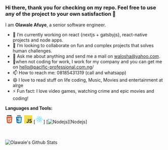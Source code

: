 ### Hi there, thank you for checking on my repo. Feel free to use any of the project to your own satisfaction 👋


I am **Olawale Afuye**, a senior software engineer.

- 🔭 I’m currently working on react {nextjs + gatsbyjs}, react-native projects and node apps.
- 👯 I’m looking to collaborate on fun and complex projects that solves human challenges.
- 💬 Ask me about anything and send me a mail on walosha@yahoo.com.
- 🍍when not coding for work, I work for my company and you can get me on hello@pacific-professional.com.ng/
- 📫 How to reach me: 08185431319 (call and whatsapp)
- 😄 I love to read stuff on life coding, Music, Movies and entertainment at alrge
- ⚡ Fun fact: I love video games, watching crime and epic movies and coding!

**Languages and Tools:**

<code><img alt="HTML5" width="26px" src="https://raw.githubusercontent.com/github/explore/80688e429a7d4ef2fca1e82350fe8e3517d3494d/topics/html/html.png" /></code>
<code><img alt="CSS3" width="26px" src="https://raw.githubusercontent.com/github/explore/80688e429a7d4ef2fca1e82350fe8e3517d3494d/topics/css/css.png" /></code>
<code><img alt="JavaScript" width="26px" src="https://raw.githubusercontent.com/github/explore/80688e429a7d4ef2fca1e82350fe8e3517d3494d/topics/javascript/javascript.png" /></code>
[<img alt="React" width="26px" src="https://raw.githubusercontent.com/github/explore/80688e429a7d4ef2fca1e82350fe8e3517d3494d/topics/react/react.png" />]
[<img alt="Nodejs" width="26px" src="https://nodejs.org/static/images/logo.svg" />][Nodejs]

<br />
<br />

<img align="left" alt="Olawale's Github Stats" src="https://github-readme-stats.vercel.app/api?username=itzpradip&show_icons=true&hide_border=true" />

[website]: https://www.waleafuye.cf/
[twitter]: https://twitter.com/afuye_dev
[facebook]: https://www.facebook.com/havater
[linkedin]: https://www.linkedin.com/in/afuye-olawale-687130b/

